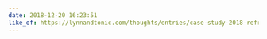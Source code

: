 ```yaml
---
date: 2018-12-20 16:23:51
like_of: https://lynnandtonic.com/thoughts/entries/case-study-2018-refresh/
---
```

